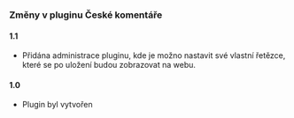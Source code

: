 ### Změny v pluginu České komentáře

#### 1.1

* Přidána administrace pluginu, kde je možno nastavit své vlastní řetězce, které se po uložení budou zobrazovat na webu.

#### 1.0

* Plugin byl vytvořen
